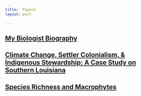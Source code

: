 ```yaml
---
title:  Papers
layout: post

---
```






[My Biologist Biography](https://docs.google.com/document/d/1xbm6C10SjUC2HucFO6szDUzu0Uy9_upvpWbt-kxm8T8/edit?usp=sharing)
--------




[Climate Change, Settler Colonialism, & Indigenous Stewardship: A Case Study on Southern Louisiana](https://drive.google.com/file/d/1FvxIUWMY-oudXsYa4aWeQcX41hx67jV3/view?usp=sharing)
--------
[Species Richness and Macrophytes](https://docs.google.com/document/d/1R-EhrSOgeBIZO0TnaA4ZWYLmLi2MkC9YjMMJJNaMcyo/edit?usp=sharing)
--------







